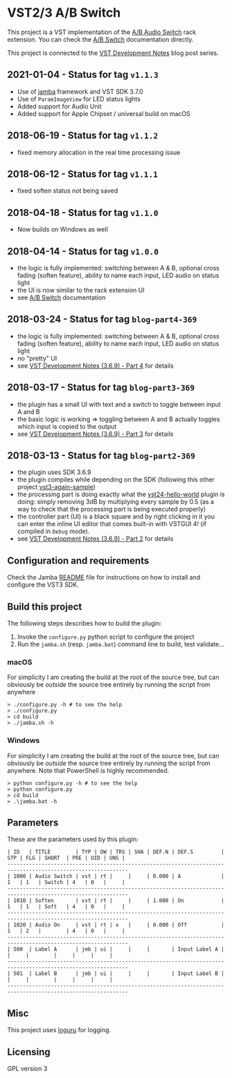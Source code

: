 VST2/3 A/B Switch
=================

This project is a VST implementation of the [A/B Audio Switch](https://pongasoft.com/rack-extensions/ABSwitch.html) rack extension. You can check the [A/B Switch](https://pongasoft.com/vst/ABSwitch.html) documentation directly.

This project is connected to the [VST Development Notes](https://www.pongasoft.com/blog/yan/vst/2018/03/12/VST-development-notes) blog post series.

2021-01-04 - Status for tag `v1.1.3`
------------------------------------
* Use of [jamba](https://github.com/pongasoft/jamba) framework and VST SDK 3.7.0
* Use of `ParamImageView` for LED status lights
* Added support for Audio Unit
* Added support for Apple Chipset / universal build on macOS

2018-06-19 - Status for tag `v1.1.2`
------------------------------------
* fixed memory allocation in the real time processing issue

2018-06-12 - Status for tag `v1.1.1`
------------------------------------
* fixed soften status not being saved

2018-04-18 - Status for tag `v1.1.0`
------------------------------------
* Now builds on Windows as well

2018-04-14 - Status for tag `v1.0.0`
------------------------------------
* the logic is fully implemented: switching between A & B, optional cross fading (soften feature), ability to name each input, LED audio on status light
* the UI is now similar to the rack extension UI
* see [A/B Switch](https://pongasoft.com/vst/ABSwitch.html) documentation

2018-03-24 - Status for tag `blog-part4-369`
--------------------------------------------
* the logic is fully implemented: switching between A & B, optional cross fading (soften feature), ability to name each input, LED audio on status light
* no "pretty" UI
* see [VST Development Notes (3.6.9) - Part 4](https://www.pongasoft.com/blog/yan/vst/2018/03/24/VST-development-notes-part4/) for details

2018-03-17 - Status for tag `blog-part3-369`
--------------------------------------------
* the plugin has a small UI with text and a switch to toggle between input A and B
* the basic logic is working => toggling between A and B actually toggles which input is copied to the output
* see [VST Development Notes (3.6.9) - Part 3](https://www.pongasoft.com/blog/yan/vst/2018/03/17/VST-development-notes-part3/) for details

2018-03-13 - Status for tag `blog-part2-369`
--------------------------------------------
* the plugin uses SDK 3.6.9
* the plugin compiles while depending on the SDK (following this other project [vst3-again-sample](https://github.com/pongasoft/vst3-again-sample))
* the processing part is doing exactly what the [vst24-hello-world](https://github.com/pongasoft/vst24-hello-world) plugin is doing: simply removing 3dB by multiplying every sample by 0.5 (as a way to check that the processing part is being executed properly)
* the controller part (UI) is a black square and by right clicking in it you can enter the inline UI editor that comes built-in with VSTGUI 4! (if compiled in `Debug` mode).
* see [VST Development Notes (3.6.9) - Part 2](https://www.pongasoft.com/blog/yan/vst/2018/03/14/VST-development-notes-part2/) for details

Configuration and requirements
------------------------------
Check the Jamba [README](https://github.com/pongasoft/jamba/blob/master/README.md) file for instructions on how to install and configure the VST3 SDK.

Build this project
------------------

The following steps describes how to build the plugin: 

1. Invoke the `configure.py` python script to configure the project
2. Run the `jamba.sh` (resp. `jamba.bat`) command line to build, test validate...

### macOS

For simplicity I am creating the build at the root of the source tree, but can obviously be *outside* the source tree entirely by running the script from anywhere

```
> ./configure.py -h # to see the help
> ./configure.py
> cd build
> ./jamba.sh -h
```

### Windows

For simplicity I am creating the build at the root of the source tree, but can obviously be *outside* the source tree entirely by running the script from anywhere. Note that PowerShell is highly recommended.

```
> python configure.py -h # to see the help
> python configure.py
> cd build
> .\jamba.bat -h
```

Parameters
----------
These are the parameters used by this plugin:

    | ID   | TITLE        | TYP | OW | TRS | SHA | DEF.N | DEF.S         | STP | FLG | SHORT  | PRE | UID | UNS |
    -------------------------------------------------------------------------------------------------------------
    | 1000 | Audio Switch | vst | rt |     |     | 0.000 | A             | 1   | 1   | Switch | 4   | 0   |     |
    -------------------------------------------------------------------------------------------------------------
    | 1010 | Soften       | vst | rt |     |     | 1.000 | On            | 1   | 1   | Soft   | 4   | 0   |     |
    -------------------------------------------------------------------------------------------------------------
    | 1020 | Audio On     | vst | rt | x   |     | 0.000 | Off           | 1   | 2   |        | 4   | 0   |     |
    -------------------------------------------------------------------------------------------------------------
    | 500  | Label A      | jmb | ui |     |     |       | Input Label A |     |     |        |     |     |     |
    -------------------------------------------------------------------------------------------------------------
    | 501  | Label B      | jmb | ui |     |     |       | Input Label B |     |     |        |     |     |     |
    -------------------------------------------------------------------------------------------------------------

Misc
----
This project uses [loguru](https://github.com/emilk/loguru) for logging.

Licensing
---------
GPL version 3
